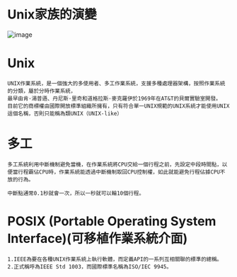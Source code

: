 # Unix家族的演變
![image](https://user-images.githubusercontent.com/81726807/174232713-f160bc51-9c0d-4b42-99ab-b973a73b3535.png)
# Unix
```
UNIX作業系統，是一個強大的多使用者、多工作業系統，支援多種處理器架構，按照作業系統的分類，屬於分時作業系統，
最早由肯·湯普遜、丹尼斯·里奇和道格拉斯·麥克羅伊於1969年在AT&T的貝爾實驗室開發。
目前它的商標權由國際開放標準組織所擁有，只有符合單一UNIX規範的UNIX系統才能使用UNIX這個名稱，否則只能稱為類UNIX（UNIX-like）

```
# 多工
```
多工系統利用中斷機制避免當機，在作業系統將CPU交給一個行程之前，先設定中段時間點，以便當行程霸佔CPU時，作業系統能透過中斷機制取回CPU控制權，如此就能避免行程佔據CPU不放的行為。

中斷點通常0.1秒就會一次，所以一秒就可以輪10個行程。
```
# POSIX (Portable Operating System Interface)(可移植作業系統介面)
```
1.IEEE為要在各種UNIX作業系統上執行軟體，而定義API的一系列互相關聯的標準的總稱。
2.正式稱呼為IEEE Std 1003，而國際標準名稱為ISO/IEC 9945。
```
